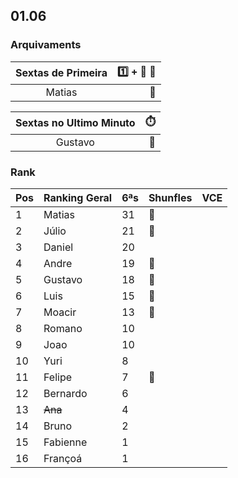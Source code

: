 
## 01.06

### Arquivaments

| Sextas de Primeira     |:one: + :anger: :gun:   |  
|:--------:|---:|                            
| Matias               |:medal_sports:| 

| Sextas no Ultimo Minuto     |:stopwatch:   |  
|:--------:|---:|                            
| Gustavo               |:medal_sports:|


### Rank

| Pos | Ranking Geral | 6ªs | Shunfles                              | VCE         |
|-----|---------------|-----|---------------------------------------|-------------|
| 1   | Matias        | 31  |:basketball:                           |             |
| 2   | Júlio         | 21  |:basketball:                           |             |
| 3   | Daniel        | 20  |                                       |             |
| 4   | Andre         | 19  |:basketball:                           |             |
| 5   | Gustavo       | 18  |:basketball:                           |             |
| 6   | Luis          | 15  |:basketball:                           |             |
| 7   | Moacir        | 13  |:basketball:                           |             |
| 8   | Romano        | 10  |                                       |             |
| 9   | Joao          | 10  |                                       |             |
| 10  | Yuri          | 8   |                                       |             |
| 11  | Felipe        | 7   |:basketball:                           |             |
| 12  | Bernardo      | 6   |                                       |             |
| 13  | ~~Ana~~       | 4   |                                       |             |
| 14  | Bruno         | 2   |                                       |             |
| 15  | Fabienne      | 1   |                                       |             |
| 16  | Françoá       | 1   |                                       |             | 